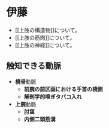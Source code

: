 # 伊藤

- [[上肢の構造物]]について。
- [[上肢の筋肉]]について。
- [[上肢の神経]]について。

## 触知できる動脈
- **橈骨**動脈
    - **前腕の前区画における手首の橈側**
    - **解剖学的嗅ぎタバコ入れ**
- **上腕**動脈
    - **肘窩**
    - **内側二頭筋溝**
